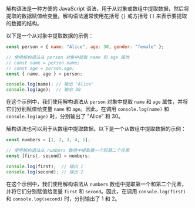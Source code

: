 解构语法是一种方便的 JavaScript 语法，用于从对象或数组中提取数据，然后将提取的数据赋值给变量。解构语法通常使用花括号 `{}` 或方括号 `[]` 来表示要提取的数据的结构。

以下是一个从对象中提取数据的示例：

```javascript
const person = { name: "Alice", age: 30, gender: "female" };

// 使用解构语法从 person 对象中提取 name 和 age 属性
// const name = person.name;
// const age = person.age;
const { name, age } = person;

console.log(name); // 输出 "Alice"
console.log(age);  // 输出 30
```

在这个示例中，我们使用解构语法从 `person` 对象中提取 `name` 和 `age` 属性，并将它们分别赋值给变量 `name` 和 `age`。因此，在调用 `console.log(name)` 和 `console.log(age)` 时，分别输出了 "Alice" 和 30。

解构语法也可以用于从数组中提取数据。以下是一个从数组中提取数据的示例：

```javascript
const numbers = [1, 2, 3, 4, 5];

// 使用解构语法从 numbers 数组中提取第一个和第二个元素
const [first, second] = numbers;

console.log(first);  // 输出 1
console.log(second); // 输出 2
```

在这个示例中，我们使用解构语法从 `numbers` 数组中提取第一个和第二个元素，并将它们分别赋值给变量 `first` 和 `second`。因此，在调用 `console.log(first)` 和 `console.log(second)` 时，分别输出了 1 和 2。